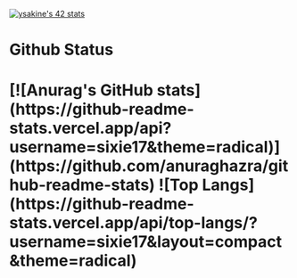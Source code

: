 [![ysakine's 42 stats](https://badge.mediaplus.ma/darkblue/ysakine)](https://github.com/oakoudad/badge42)
<h1>Github Status<h1>
[![Anurag's GitHub stats](https://github-readme-stats.vercel.app/api?username=sixie17&theme=radical)](https://github.com/anuraghazra/github-readme-stats)
![Top Langs](https://github-readme-stats.vercel.app/api/top-langs/?username=sixie17&layout=compact&theme=radical)
